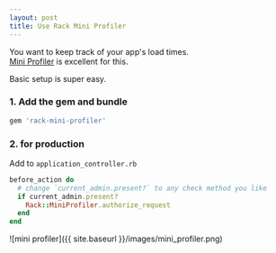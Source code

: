 ```yaml
---
layout: post
title: Use Rack Mini Profiler
---
```

You want to keep track of your app's load times.  
[Mini Profiler](https://github.com/MiniProfiler/rack-mini-profiler) is excellent for this.

Basic setup is super easy.  

### 1. Add the gem and bundle

```ruby
gem 'rack-mini-profiler'
```

### 2. for production
Add to `application_controller.rb`

```ruby
before_action do
  # change `current_admin.present?` to any check method you like
  if current_admin.present?
    Rack::MiniProfiler.authorize_request
  end
end
```

![mini profiler]({{ site.baseurl }}/images/mini_profiler.png)
